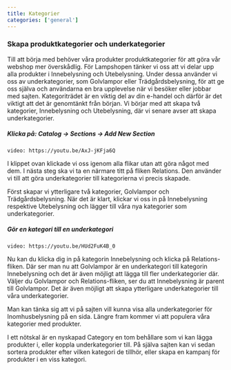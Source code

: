 ```yaml
---
title: Kategorier
categories: ['general']
---
```


### Skapa produktkategorier och underkategorier

Till att börja med behöver våra produkter produktkategorier för att göra vår webshop mer överskådlig. För Lampshopen tänker vi oss att vi delar upp alla produkter i Innebelysning och Utebelysning. Under dessa använder vi oss av underkategorier, som Golvlampor eller Trädgårdsbelysning, för att ge oss själva och användarna en bra upplevelse när vi besöker eller jobbar med sajten. Kategoriträdet är en viktig del av din e-handel och därför är det viktigt att det är genomtänkt från början. Vi börjar med att skapa två kategorier, Innebelysning och Utebelysning, där vi senare avser att skapa underkategorier.  

##### Klicka på: Catalog → Sections → Add New Section  

`video: https://youtu.be/AxJ-jKFja6Q`

I klippet ovan klickade vi oss igenom alla flikar utan att göra något med dem. I nästa steg ska vi ta en närmare titt på fliken Relations. Den använder vi till att göra underkategorier till kategorierna vi precis skapade.  

Först skapar vi ytterligare två kategorier, Golvlampor och Trädgårdsbelysning. När det är klart, klickar vi oss in på Innebelysning respektive Utebelysning och lägger till våra nya kategorier som underkategorier.

##### Gör en kategori till en underkategori
`video: https://youtu.be/HUd2FuK4B_0`

Nu kan du klicka dig in på kategorin Innebelysning och klicka på Relations-fliken. Där ser man nu att Golvlampor är en underkategori till kategorin Innebelysning och det är även möjligt att lägga till fler underkategorier där. Väljer du Golvlampor och Relations-fliken, ser du att Innebelysning är parent till Golvlampor. Det är även möjligt att skapa ytterligare underkategorier till våra underkategorier.  

Man kan tänka sig att vi på sajten vill kunna visa alla underkategorier för Inomhusbelysning på en sida. Längre fram kommer vi att populera våra kategorier med produkter.  

I ett nötskal är en nyskapad Category en tom behållare som vi kan lägga produkter i, eller koppla underkategorier till. På själva sajten kan vi sedan sortera produkter efter vilken kategori de tillhör, eller skapa en kampanj för produkter i en viss kategori.  

